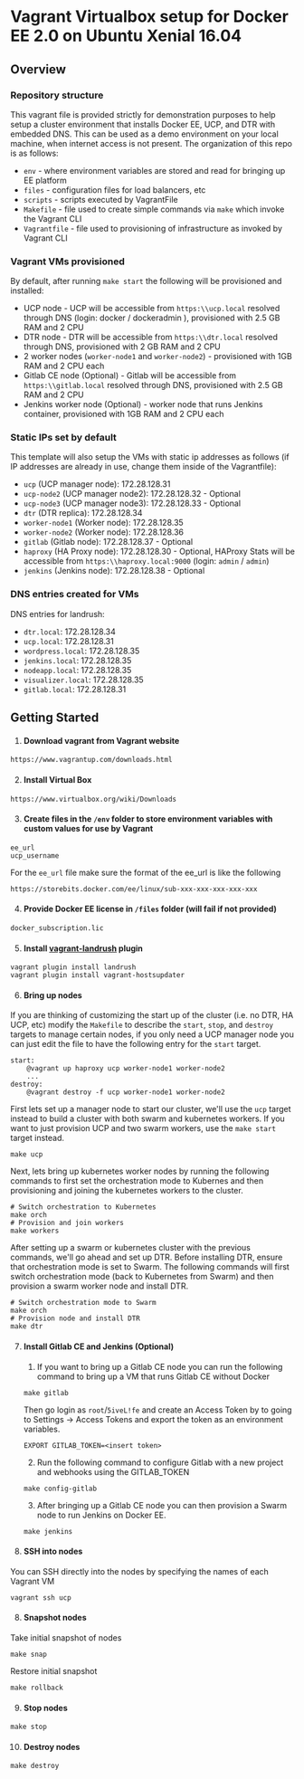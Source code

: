 Vagrant Virtualbox setup for Docker EE 2.0 on Ubuntu Xenial 16.04
========================

## Overview

### Repository structure

This vagrant file is provided strictly for demonstration purposes to help setup a cluster environment that installs Docker EE, UCP, and DTR with embedded DNS. This can be used as a demo environment on your local machine, when internet access is not present. The organization of this repo is as follows:

- `env` - where environment variables are stored and read for bringing up EE platform
- `files` - configuration files for load balancers, etc
- `scripts` - scripts executed by VagrantFile
- `Makefile` - file used to create simple commands via `make` which invoke the Vagrant CLI
- `Vagrantfile` - file used to provisioning of infrastructure as invoked by Vagrant CLI

### Vagrant VMs provisioned

By default, after running `make start` the following will be provisioned and installed:
- UCP node - UCP will be accessible from `https:\\ucp.local` resolved through DNS (login: docker / dockeradmin ), provisioned with 2.5 GB RAM and 2 CPU
- DTR node - DTR will be accessible from `https:\\dtr.local` resolved through DNS, provisioned with 2 GB RAM and 2 CPU
- 2 worker nodes (`worker-node1` and `worker-node2`) - provisioned with 1GB RAM and 2 CPU each
- Gitlab CE node (Optional) - Gitlab will be accessible from `https:\\gitlab.local` resolved through DNS, provisioned with 2.5 GB RAM and 2 CPU
- Jenkins worker node (Optional) - worker node that runs Jenkins container, provisioned with 1GB RAM and 2 CPU each

### Static IPs set by default

This template will also setup the VMs with static ip addresses as follows (if IP addresses are already in use, change them inside of the Vagrantfile):
- `ucp` (UCP manager node): 172.28.128.31
- `ucp-node2` (UCP manager node2): 172.28.128.32 - Optional
- `ucp-node3` (UCP manager node3): 172.28.128.33 - Optional
- `dtr` (DTR replica): 172.28.128.34
- `worker-node1` (Worker node): 172.28.128.35
- `worker-node2` (Worker node): 172.28.128.36
- `gitlab` (Gitlab node): 172.28.128.37 - Optional
- `haproxy` (HA Proxy node): 172.28.128.30 - Optional, HAProxy Stats will be accessible from `https:\\haproxy.local:9000` (login: `admin` / `admin`)
- `jenkins` (Jenkins node): 172.28.128.38 - Optional

### DNS entries created for VMs

DNS entries for landrush:
- `dtr.local`: 172.28.128.34
- `ucp.local`: 172.28.128.31
- `wordpress.local`: 172.28.128.35
- `jenkins.local`: 172.28.128.35
- `nodeapp.local`: 172.28.128.35
- `visualizer.local`: 172.28.128.35
- `gitlab.local`: 172.28.128.31

## Getting Started

1. #### Download vagrant from Vagrant website
```
https://www.vagrantup.com/downloads.html
```

2. #### Install Virtual Box
```
https://www.virtualbox.org/wiki/Downloads
```

3. #### Create files in the `/env` folder to store environment variables with custom values for use by Vagrant
```
ee_url
ucp_username
```
For the `ee_url` file make sure the format of the ee_url is like the following
```
https://storebits.docker.com/ee/linux/sub-xxx-xxx-xxx-xxx-xxx
```

4. #### Provide Docker EE license in `/files` folder (will fail if not provided)
```
docker_subscription.lic
```

5. #### Install [vagrant-landrush](https://github.com/vagrant-landrush/landrush) plugin
```
vagrant plugin install landrush
vagrant plugin install vagrant-hostsupdater
```

6. #### Bring up nodes
If you are thinking of customizing the start up of the cluster (i.e. no DTR, HA UCP, etc) modify the `Makefile` to describe the `start`, `stop`, and `destroy` targets to manage certain nodes, if you only need a UCP manager node you can just edit the file to have the following entry for the `start` target.
```
start:
	@vagrant up haproxy ucp worker-node1 worker-node2
	...
destroy:
	@vagrant destroy -f ucp worker-node1 worker-node2
```

First lets set up a manager node to start our cluster, we'll use the `ucp` target instead to build a cluster with both swarm and kubernetes workers. If you want to just provision UCP and two swarm workers, use the `make start` target instead.
```
make ucp
```
Next, lets bring up kubernetes worker nodes by running the following commands to first set the orchestration mode to Kubernes and then provisioning and joining the kubernetes workers to the cluster.
```
# Switch orchestration to Kubernetes
make orch
# Provision and join workers
make workers
```
After setting up a swarm or kubernetes cluster with the previous commands, we'll go ahead and set up DTR. Before installing DTR, ensure that orchestration mode is set to Swarm. The following commands will first switch orchestration mode (back to Kubernetes from Swarm) and then provision a swarm worker node and install DTR.
```
# Switch orchestration mode to Swarm
make orch
# Provision node and install DTR
make dtr
```
7. ####  Install Gitlab CE and Jenkins (Optional)
	1. If you want to bring up a Gitlab CE node you can run the following command to bring up a VM that runs Gitlab CE without Docker
	```
	make gitlab
	```

	Then go login as `root`/`5iveL!fe` and create an Access Token by to going to Settings -> Access Tokens and export the token as an environment variables.
	```
	EXPORT GITLAB_TOKEN=<insert token>
	```

	2. Run the following command to configure Gitlab with a new project and webhooks using the GITLAB_TOKEN
	```
	make config-gitlab
	```

	3. After bringing up a Gitlab CE node you can then provision a Swarm node to run Jenkins on Docker EE.
	```
	make jenkins
	```

7. #### SSH into nodes
You can SSH directly into the nodes by specifying the names of each Vagrant VM
```
vagrant ssh ucp
```
8. #### Snapshot nodes
Take initial snapshot of nodes
```
make snap
```
Restore initial snapshot
```
make rollback
```
9. #### Stop nodes
```
make stop
```
10. #### Destroy nodes
```
make destroy
```
